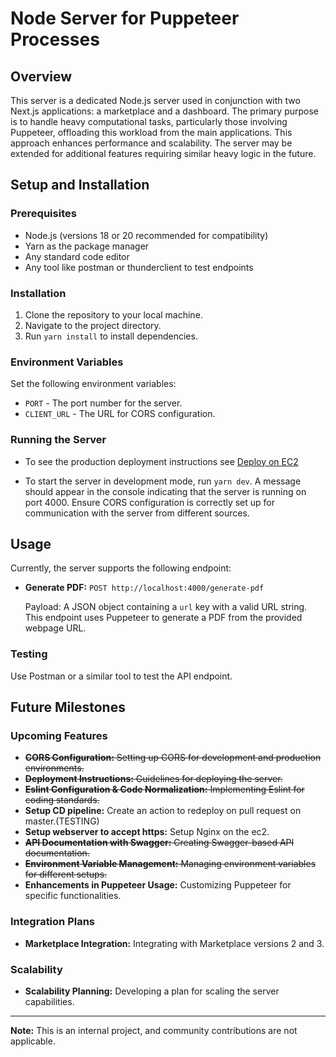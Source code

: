 # Node Server for Puppeteer Processes

## Overview

This server is a dedicated Node.js server used in conjunction with two Next.js applications: a marketplace and a dashboard. The primary purpose is to handle heavy computational tasks, particularly those involving Puppeteer, offloading this workload from the main applications. This approach enhances performance and scalability. The server may be extended for additional features requiring similar heavy logic in the future.

## Setup and Installation

### Prerequisites

- Node.js (versions 18 or 20 recommended for compatibility)
- Yarn as the package manager
- Any standard code editor
- Any tool like postman or thunderclient to test endpoints

### Installation

1. Clone the repository to your local machine.
2. Navigate to the project directory.
3. Run `yarn install` to install dependencies.

### Environment Variables

Set the following environment variables:

- `PORT` - The port number for the server.
- `CLIENT_URL` - The URL for CORS configuration.

### Running the Server

- To see the production deployment instructions see [Deploy on EC2](./deployement-instructions.md)

- To start the server in development mode, run `yarn dev`. A message should appear in the console indicating that the server is running on port 4000. Ensure CORS configuration is correctly set up for communication with the server from different sources.

## Usage

Currently, the server supports the following endpoint:

- **Generate PDF:** `POST http://localhost:4000/generate-pdf`

  Payload: A JSON object containing a `url` key with a valid URL string. This endpoint uses Puppeteer to generate a PDF from the provided webpage URL.

### Testing

Use Postman or a similar tool to test the API endpoint.

## Future Milestones

### Upcoming Features

- ~~**CORS Configuration:** Setting up CORS for development and production environments.~~
- ~~**Deployment Instructions:** Guidelines for deploying the server.~~
- ~~**Eslint Configuration & Code Normalization:** Implementing Eslint for coding standards.~~
- **Setup CD pipeline:** Create an action to redeploy on pull request on master.(TESTING)
- **Setup webserver to accept https:** Setup Nginx on the ec2.
- ~~**API Documentation with Swagger:** Creating Swagger-based API documentation.~~
- ~~**Environment Variable Management:** Managing environment variables for different setups.~~
- **Enhancements in Puppeteer Usage:** Customizing Puppeteer for specific functionalities.

### Integration Plans

- **Marketplace Integration:** Integrating with Marketplace versions 2 and 3.

### Scalability

- **Scalability Planning:** Developing a plan for scaling the server capabilities.

---

**Note:** This is an internal project, and community contributions are not applicable.
